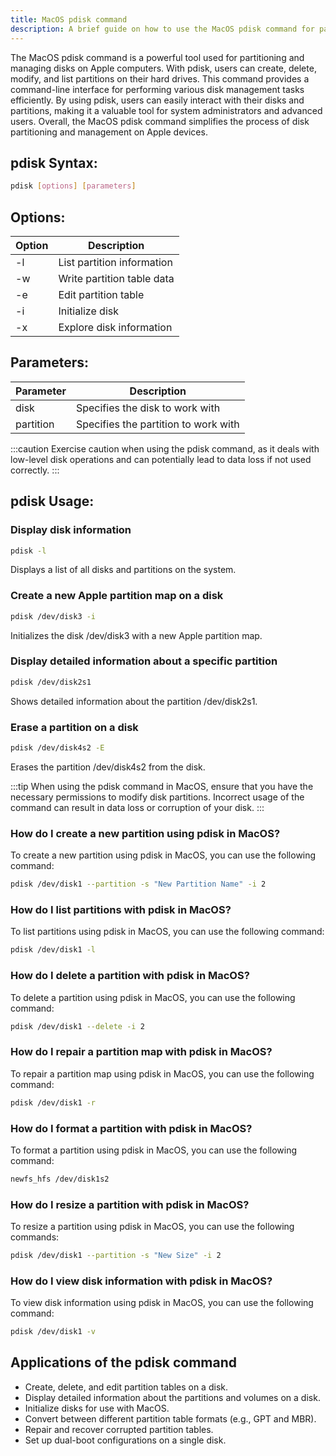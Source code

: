 ```yaml
---
title: MacOS pdisk command
description: A brief guide on how to use the MacOS pdisk command for partitioning and managing disks.
---
```


The MacOS pdisk command is a powerful tool used for partitioning and managing disks on Apple computers. With pdisk, users can create, delete, modify, and list partitions on their hard drives. This command provides a command-line interface for performing various disk management tasks efficiently. By using pdisk, users can easily interact with their disks and partitions, making it a valuable tool for system administrators and advanced users. Overall, the MacOS pdisk command simplifies the process of disk partitioning and management on Apple devices.
## pdisk Syntax:
```bash
pdisk [options] [parameters]
```

## Options:
| Option | Description               |
|--------|---------------------------|
| -l     | List partition information|
| -w     | Write partition table data|
| -e     | Edit partition table      |
| -i     | Initialize disk           |
| -x     | Explore disk information  |

## Parameters:
| Parameter | Description                      |
|-----------|----------------------------------|
| disk      | Specifies the disk to work with   |
| partition | Specifies the partition to work with |

:::caution
Exercise caution when using the pdisk command, as it deals with low-level disk operations and can potentially lead to data loss if not used correctly.
:::

## pdisk Usage:
### Display disk information
```bash
pdisk -l
```
Displays a list of all disks and partitions on the system.

### Create a new Apple partition map on a disk
```bash
pdisk /dev/disk3 -i
```
Initializes the disk /dev/disk3 with a new Apple partition map.

### Display detailed information about a specific partition
```bash
pdisk /dev/disk2s1
```
Shows detailed information about the partition /dev/disk2s1.

### Erase a partition on a disk
```bash
pdisk /dev/disk4s2 -E
```
Erases the partition /dev/disk4s2 from the disk.

:::tip
When using the pdisk command in MacOS, ensure that you have the necessary permissions to modify disk partitions. Incorrect usage of the command can result in data loss or corruption of your disk.
:::

### How do I create a new partition using pdisk in MacOS?
To create a new partition using pdisk in MacOS, you can use the following command:
```bash
pdisk /dev/disk1 --partition -s "New Partition Name" -i 2
```

### How do I list partitions with pdisk in MacOS?
To list partitions using pdisk in MacOS, you can use the following command:
```bash
pdisk /dev/disk1 -l
```

### How do I delete a partition with pdisk in MacOS?
To delete a partition using pdisk in MacOS, you can use the following command:
```bash
pdisk /dev/disk1 --delete -i 2
```

### How do I repair a partition map with pdisk in MacOS?
To repair a partition map using pdisk in MacOS, you can use the following command:
```bash
pdisk /dev/disk1 -r
```

### How do I format a partition with pdisk in MacOS?
To format a partition using pdisk in MacOS, you can use the following command:
```bash
newfs_hfs /dev/disk1s2
```

### How do I resize a partition with pdisk in MacOS?
To resize a partition using pdisk in MacOS, you can use the following commands:
```bash
pdisk /dev/disk1 --partition -s "New Size" -i 2
```

### How do I view disk information with pdisk in MacOS?
To view disk information using pdisk in MacOS, you can use the following command:
```bash
pdisk /dev/disk1 -v
```

## Applications of the pdisk command

- Create, delete, and edit partition tables on a disk.
- Display detailed information about the partitions and volumes on a disk.
- Initialize disks for use with MacOS.
- Convert between different partition table formats (e.g., GPT and MBR).
- Repair and recover corrupted partition tables.
- Set up dual-boot configurations on a single disk.